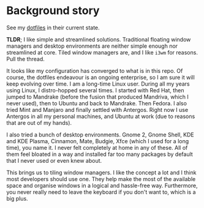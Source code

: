 # Background story

See my [dotfiles](https://gitlab.com/langurmonkey/dotfiles) in their current state.

**TLDR**; I like simple and streamlined solutions. Traditional floating window managers and desktop environments are neither simple enough nor streamlined at core. Tiled window managers are, and I like `i3wm` for reasons. Pull the thread.

It looks like my configuration has converged to what is in this repo. Of course, the dotfiles endeavour is an ongoing enterprise, so I am sure it will keep evolving over time. I am a long-time Linux user. During all my years using Linux, I distro-hopped several times. I started with Red Hat, then jumped to Mandrake (before the fusion that produced Mandriva, which I never used), then to Ubuntu and back to Mandrake. Then Fedora. I also tried Mint and Manjaro and finally settled with Antergos. Right now I use Antergos in all my personal machines, and Ubuntu at work (due to reasons that are out of my hands).

I also tried a bunch of desktop environments. Gnome 2, Gnome Shell, KDE and KDE Plasma, Cinnamon, Mate, Budgie, Xfce (which I used for a long time), you name it. I never felt completely at home in any of these. All of them feel bloated in a way and installed far too many packages by default that I never used or even knew about. 

This brings us to tiling window managers. I like the concept a lot and I think most developers should use one. They help make the most of the available space and organise windows in a logical and hassle-free way. Furthermore, you never really need to leave the keyboard if you don't want to, which is a big plus.
